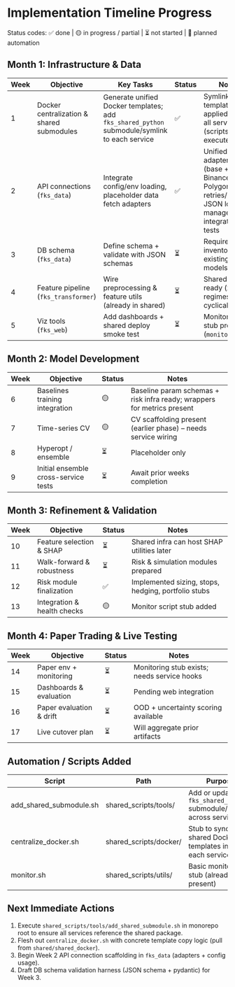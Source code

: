 # Implementation Timeline Progress

Status codes: ✅ done | 🟡 in progress / partial | ⏳ not started | 🔄 planned automation

## Month 1: Infrastructure & Data

| Week | Objective | Key Tasks | Status | Notes |
|------|-----------|----------|--------|-------|
| 1 | Docker centralization & shared submodules | Generate unified Docker templates; add `fks_shared_python` submodule/symlink to each service | ✅ | Symlinks + templates applied across all services (scripts executed) |
| 2 | API connections (`fks_data`) | Integrate config/env loading, placeholder data fetch adapters | ✅ | Unified adapter layer (base + Binance + Polygon), retries/backoff, JSON logging, manager integration + tests |
| 3 | DB schema (`fks_data`) | Define schema + validate with JSON schemas | ⏳ | Requires inventory of existing DB models |
| 4 | Feature pipeline (`fks_transformer`) | Wire preprocessing & feature utils (already in shared) | ⏳ | Shared utilities ready (zscore, regimes, cyclical) |
| 5 | Viz tools (`fks_web`) | Add dashboards + shared deploy smoke test | ⏳ | Monitoring stub present (`monitor.sh`) |

## Month 2: Model Development

| Week | Objective | Status | Notes |
|------|-----------|--------|-------|
| 6 | Baselines training integration | 🟡 | Baseline param schemas + risk infra ready; wrappers for metrics present |
| 7 | Time-series CV | 🟡 | CV scaffolding present (earlier phase) – needs service wiring |
| 8 | Hyperopt / ensemble | ⏳ | Placeholder only |
| 9 | Initial ensemble cross-service tests | ⏳ | Await prior weeks completion |

## Month 3: Refinement & Validation

| Week | Objective | Status | Notes |
|------|-----------|--------|-------|
| 10 | Feature selection & SHAP | ⏳ | Shared infra can host SHAP utilities later |
| 11 | Walk-forward & robustness | ⏳ | Risk & simulation modules prepared |
| 12 | Risk module finalization | ✅ | Implemented sizing, stops, hedging, portfolio stubs |
| 13 | Integration & health checks | 🟡 | Monitor script stub added |

## Month 4: Paper Trading & Live Testing

| Week | Objective | Status | Notes |
|------|-----------|--------|-------|
| 14 | Paper env + monitoring | ⏳ | Monitoring stub exists; needs service hooks |
| 15 | Dashboards & evaluation | ⏳ | Pending web integration |
| 16 | Paper evaluation & drift | ⏳ | OOD + uncertainty scoring available |
| 17 | Live cutover plan | ⏳ | Will aggregate prior artifacts |

## Automation / Scripts Added

| Script | Path | Purpose |
|--------|------|---------|
| add_shared_submodule.sh | shared_scripts/tools/ | Add or update `fks_shared_python` submodule/symlink across services |
| centralize_docker.sh | shared_scripts/docker/ | Stub to sync shared Docker templates into each service |
| monitor.sh | shared_scripts/utils/ | Basic monitoring stub (already present) |

## Next Immediate Actions

1. Execute `shared_scripts/tools/add_shared_submodule.sh` in monorepo root to ensure all services reference the shared package.
2. Flesh out `centralize_docker.sh` with concrete template copy logic (pull from `shared/shared_docker`).
3. Begin Week 2 API connection scaffolding in `fks_data` (adapters + config usage).
4. Draft DB schema validation harness (JSON schema + pydantic) for Week 3.
